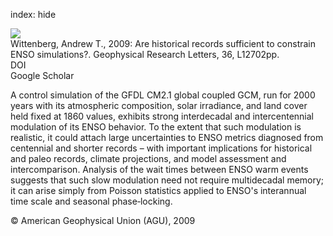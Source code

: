 index: hide

<div class="Citation">
    <div class="Citation-thumb CitationThumb-linked"  data-href="https://doi.org/10.1029/2009gl038710">
      <img src="https://static.claimspace.cloud/climate-study-static/refs/thumbs/9/Wittenberg_2009-thumb.png" />
    </div>

  <div class="Citation-body">
    <div class="Citation-text">Wittenberg, Andrew T., 2009: Are historical records sufficient to constrain ENSO simulations?. <span class="Article-journal">Geophysical Research Letters, </span><span class="Article-volume">36, </span>L12702pp.</div>
    <div class="Citation-links">
      <div class="CitationLink" data-href="https://doi.org/10.1029/2009gl038710">
        <div class="CitationLink-icon CitationLink-Doi"></div>
        <div class="CitationLink-text">DOI</div>
      </div>
      <div class="CitationLink" data-href="https://scholar.google.com/scholar?q=10.1029/2009gl038710">
        <div class="CitationLink-icon CitationLink-Scholar"></div>
        <div class="CitationLink-text">Google Scholar</div>
      </div>
    </div>
  </div>
</div>

A control simulation of the GFDL CM2.1 global coupled GCM, run for 2000 years with its atmospheric composition, solar irradiance, and land cover held fixed at 1860 values, exhibits strong interdecadal and intercentennial modulation of its ENSO behavior. To the extent that such modulation is realistic, it could attach large uncertainties to ENSO metrics diagnosed from centennial and shorter records – with important implications for historical and paleo records, climate projections, and model assessment and intercomparison. Analysis of the wait times between ENSO warm events suggests that such slow modulation need not require multidecadal memory; it can arise simply from Poisson statistics applied to ENSO's interannual time scale and seasonal phase‐locking.

<div class="Citation-copy">
&copy; American Geophysical Union (AGU), 2009
</div>